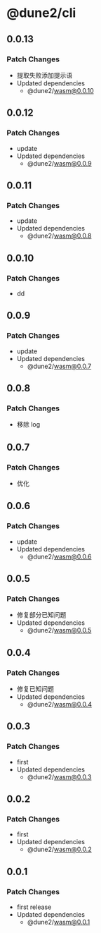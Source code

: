 # @dune2/cli

## 0.0.13

### Patch Changes

- 提取失败添加提示语
- Updated dependencies
  - @dune2/wasm@0.0.10

## 0.0.12

### Patch Changes

- update
- Updated dependencies
  - @dune2/wasm@0.0.9

## 0.0.11

### Patch Changes

- update
- Updated dependencies
  - @dune2/wasm@0.0.8

## 0.0.10

### Patch Changes

- dd

## 0.0.9

### Patch Changes

- update
- Updated dependencies
  - @dune2/wasm@0.0.7

## 0.0.8

### Patch Changes

- 移除 log

## 0.0.7

### Patch Changes

- 优化

## 0.0.6

### Patch Changes

- update
- Updated dependencies
  - @dune2/wasm@0.0.6

## 0.0.5

### Patch Changes

- 修复部分已知问题
- Updated dependencies
  - @dune2/wasm@0.0.5

## 0.0.4

### Patch Changes

- 修复已知问题
- Updated dependencies
  - @dune2/wasm@0.0.4

## 0.0.3

### Patch Changes

- first
- Updated dependencies
  - @dune2/wasm@0.0.3

## 0.0.2

### Patch Changes

- first
- Updated dependencies
  - @dune2/wasm@0.0.2

## 0.0.1

### Patch Changes

- first release
- Updated dependencies
  - @dune2/wasm@0.0.1
